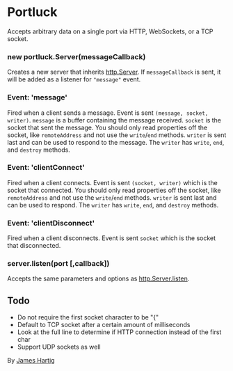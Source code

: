 # Portluck #

Accepts arbitrary data on a single port via HTTP, WebSockets, or a TCP socket.

### new portluck.Server(messageCallback) ###
Creates a new server that inherits [http.Server](http://nodejs.org/api/http.html#http_class_http_server).
If `messageCallback` is sent, it will be added as a listener for `"message"` event.

### Event: 'message' ###
Fired when a client sends a message. Event is sent `(message, socket, writer)`. `message` is a buffer containing
the message received. `socket` is the socket that sent the message. You should only read properties off the socket,
like `remoteAddress` and not use the `write`/`end` methods. `writer` is sent last and can be used to respond to the
message. The `writer` has `write`, `end`, and `destroy` methods.

### Event: 'clientConnect' ###
Fired when a client connects. Event is sent `(socket, writer)` which is the socket that connected. You should only
read properties off the socket, like `remoteAddress` and not use the `write`/`end` methods. `writer` is sent last
and can be used to respond. The `writer` has `write`, `end`, and `destroy` methods.

### Event: 'clientDisconnect' ###
Fired when a client disconnects. Event is sent `socket` which is the socket that disconnected.

### server.listen(port [,callback]) ###
Accepts the same parameters and options as [http.Server.listen](http://nodejs.org/api/http.html#http_server_listen_port_hostname_backlog_callback).

## Todo ##

* Do not require the first socket character to be "{"
* Default to TCP socket after a certain amount of milliseconds
* Look at the full line to determine if HTTP connection instead of the first char
* Support UDP sockets as well

By [James Hartig](https://github.com/fastest963/)